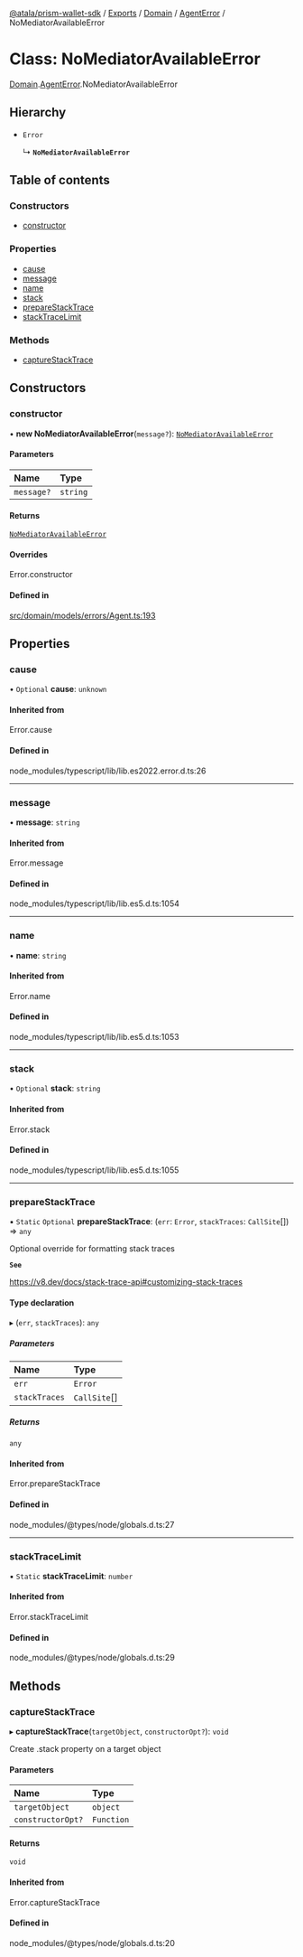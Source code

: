 [@atala/prism-wallet-sdk](../README.md) / [Exports](../modules.md) / [Domain](../modules/Domain.md) / [AgentError](../modules/Domain.AgentError.md) / NoMediatorAvailableError

# Class: NoMediatorAvailableError

[Domain](../modules/Domain.md).[AgentError](../modules/Domain.AgentError.md).NoMediatorAvailableError

## Hierarchy

- `Error`

  ↳ **`NoMediatorAvailableError`**

## Table of contents

### Constructors

- [constructor](Domain.AgentError.NoMediatorAvailableError.md#constructor)

### Properties

- [cause](Domain.AgentError.NoMediatorAvailableError.md#cause)
- [message](Domain.AgentError.NoMediatorAvailableError.md#message)
- [name](Domain.AgentError.NoMediatorAvailableError.md#name)
- [stack](Domain.AgentError.NoMediatorAvailableError.md#stack)
- [prepareStackTrace](Domain.AgentError.NoMediatorAvailableError.md#preparestacktrace)
- [stackTraceLimit](Domain.AgentError.NoMediatorAvailableError.md#stacktracelimit)

### Methods

- [captureStackTrace](Domain.AgentError.NoMediatorAvailableError.md#capturestacktrace)

## Constructors

### constructor

• **new NoMediatorAvailableError**(`message?`): [`NoMediatorAvailableError`](Domain.AgentError.NoMediatorAvailableError.md)

#### Parameters

| Name | Type |
| :------ | :------ |
| `message?` | `string` |

#### Returns

[`NoMediatorAvailableError`](Domain.AgentError.NoMediatorAvailableError.md)

#### Overrides

Error.constructor

#### Defined in

[src/domain/models/errors/Agent.ts:193](https://github.com/hyperledger/identus-edge-agent-sdk-ts/blob/382b1c7b46001b3d4171eaa2010aa8f9482d27e8/src/domain/models/errors/Agent.ts#L193)

## Properties

### cause

• `Optional` **cause**: `unknown`

#### Inherited from

Error.cause

#### Defined in

node_modules/typescript/lib/lib.es2022.error.d.ts:26

___

### message

• **message**: `string`

#### Inherited from

Error.message

#### Defined in

node_modules/typescript/lib/lib.es5.d.ts:1054

___

### name

• **name**: `string`

#### Inherited from

Error.name

#### Defined in

node_modules/typescript/lib/lib.es5.d.ts:1053

___

### stack

• `Optional` **stack**: `string`

#### Inherited from

Error.stack

#### Defined in

node_modules/typescript/lib/lib.es5.d.ts:1055

___

### prepareStackTrace

▪ `Static` `Optional` **prepareStackTrace**: (`err`: `Error`, `stackTraces`: `CallSite`[]) => `any`

Optional override for formatting stack traces

**`See`**

https://v8.dev/docs/stack-trace-api#customizing-stack-traces

#### Type declaration

▸ (`err`, `stackTraces`): `any`

##### Parameters

| Name | Type |
| :------ | :------ |
| `err` | `Error` |
| `stackTraces` | `CallSite`[] |

##### Returns

`any`

#### Inherited from

Error.prepareStackTrace

#### Defined in

node_modules/@types/node/globals.d.ts:27

___

### stackTraceLimit

▪ `Static` **stackTraceLimit**: `number`

#### Inherited from

Error.stackTraceLimit

#### Defined in

node_modules/@types/node/globals.d.ts:29

## Methods

### captureStackTrace

▸ **captureStackTrace**(`targetObject`, `constructorOpt?`): `void`

Create .stack property on a target object

#### Parameters

| Name | Type |
| :------ | :------ |
| `targetObject` | `object` |
| `constructorOpt?` | `Function` |

#### Returns

`void`

#### Inherited from

Error.captureStackTrace

#### Defined in

node_modules/@types/node/globals.d.ts:20
